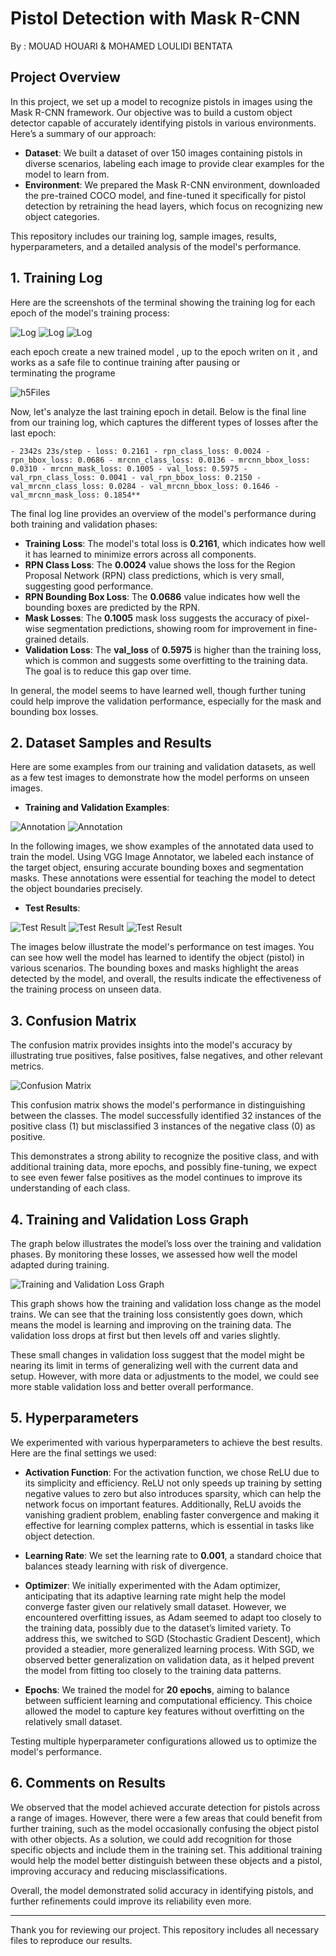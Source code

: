 
# Pistol Detection with Mask R-CNN

By : MOUAD HOUARI & MOHAMED LOULIDI BENTATA

## Project Overview

In this project, we set up a model to recognize pistols in images using the Mask R-CNN framework. Our objective was to build a custom object detector capable of accurately identifying pistols in various environments. Here’s a summary of our approach:

- **Dataset**: We built a dataset of over 150 images containing pistols in diverse scenarios, labeling each image to provide clear examples for the model to learn from.
- **Environment**: We prepared the Mask R-CNN environment, downloaded the pre-trained COCO model, and fine-tuned it specifically for pistol detection by retraining the head layers, which focus on recognizing new object categories.

This repository includes our training log, sample images, results, hyperparameters, and a detailed analysis of the model's performance.

## 1. Training Log
Here are the screenshots of the terminal showing the training log for each epoch of the model's training process:

![Log](./Mask_RCNN/images/Screenshot_Log_1.png) ![Log](./Mask_RCNN/images/Screenshot_Log_2.png) ![Log](./Mask_RCNN/images/Screenshot_Log_3.png)

each epoch create a new trained model , up to the epoch writen on it , and works as a safe file to continue training after pausing or terminating the programe

![h5Files](./Mask_RCNN/images/h5Files.jpg)


Now, let's analyze the last training epoch in detail. Below is the final line from our training log, which captures the different types of losses after the last epoch:
```
- 2342s 23s/step - loss: 0.2161 - rpn_class_loss: 0.0024 - rpn_bbox_loss: 0.0686 - mrcnn_class_loss: 0.0136 - mrcnn_bbox_loss: 0.0310 - mrcnn_mask_loss: 0.1005 - val_loss: 0.5975 - val_rpn_class_loss: 0.0041 - val_rpn_bbox_loss: 0.2150 - val_mrcnn_class_loss: 0.0284 - val_mrcnn_bbox_loss: 0.1646 - val_mrcnn_mask_loss: 0.1854**
```

The final log line provides an overview of the model's performance during both training and validation phases:

- **Training Loss**: The model's total loss is **0.2161**, which indicates how well it has learned to minimize errors across all components.
- **RPN Class Loss**: The **0.0024** value shows the loss for the Region Proposal Network (RPN) class predictions, which is very small, suggesting good performance.
- **RPN Bounding Box Loss**: The **0.0686** value indicates how well the bounding boxes are predicted by the RPN.
- **Mask Losses**: The **0.1005** mask loss suggests the accuracy of pixel-wise segmentation predictions, showing room for improvement in fine-grained details.
- **Validation Loss**: The **val_loss** of **0.5975** is higher than the training loss, which is common and suggests some overfitting to the training data. The goal is to reduce this gap over time.

In general, the model seems to have learned well, though further tuning could help improve the validation performance, especially for the mask and bounding box losses.

## 2. Dataset Samples and Results

Here are some examples from our training and validation datasets, as well as a few test images to demonstrate how the model performs on unseen images.

- **Training and Validation Examples**: 

![Annotation](./Mask_RCNN/images/annotation1.png) ![Annotation](./Mask_RCNN/images/annotation2.png)

In the following images, we show examples of the annotated data used to train the model. Using VGG Image Annotator, we labeled each instance of the target object, ensuring accurate bounding boxes and segmentation masks. These annotations were essential for teaching the model to detect the object boundaries precisely.

- **Test Results**: 

![Test Result](./Mask_RCNN/images/Test1.jpg) ![Test Result](./Mask_RCNN/images/Test2.jpg) ![Test Result](./Mask_RCNN/images/Test3.jpg)

The images below illustrate the model's performance on test images. You can see how well the model has learned to identify the object (pistol) in various scenarios. The bounding boxes and masks highlight the areas detected by the model, and overall, the results indicate the effectiveness of the training process on unseen data.

## 3. Confusion Matrix

The confusion matrix provides insights into the model's accuracy by illustrating true positives, false positives, false negatives, and other relevant metrics.

![Confusion Matrix](./Mask_RCNN/images/confusion_matrix.jpg)

This confusion matrix shows the model's performance in distinguishing between the classes. The model successfully identified 32 instances of the positive class (1) but misclassified 3 instances of the negative class (0) as positive. 

This demonstrates a strong ability to recognize the positive class, and with additional training data, more epochs, and possibly fine-tuning, we expect to see even fewer false positives as the model continues to improve its understanding of each class.


## 4. Training and Validation Loss Graph

The graph below illustrates the model’s loss over the training and validation phases. By monitoring these losses, we assessed how well the model adapted during training.

![Training and Validation Loss Graph](./Mask_RCNN/images/Training_and_Validation_Loss_Graph.jpg)


This graph shows how the training and validation loss change as the model trains. We can see that the training loss consistently goes down, which means the model is learning and improving on the training data. The validation loss drops at first but then levels off and varies slightly. 

These small changes in validation loss suggest that the model might be nearing its limit in terms of generalizing well with the current data and setup. However, with more data or adjustments to the model, we could see more stable validation loss and better overall performance.

## 5. Hyperparameters

We experimented with various hyperparameters to achieve the best results. Here are the final settings we used:

- **Activation Function**: For the activation function, we chose ReLU due to its simplicity and efficiency. ReLU not only speeds up training by setting negative values to zero but also introduces sparsity, which can help the network focus on important features. Additionally, ReLU avoids the vanishing gradient problem, enabling faster convergence and making it effective for learning complex patterns, which is essential in tasks like object detection.

- **Learning Rate**: We set the learning rate to **0.001**, a standard choice that balances steady learning with risk of divergence. 
- **Optimizer**: We initially experimented with the Adam optimizer, anticipating that its adaptive learning rate might help the model converge faster given our relatively small dataset. However, we encountered overfitting issues, as Adam seemed to adapt too closely to the training data, possibly due to the dataset’s limited variety. To address this, we switched to SGD (Stochastic Gradient Descent), which provided a steadier, more generalized learning process. With SGD, we observed better generalization on validation data, as it helped prevent the model from fitting too closely to the training data patterns.

- **Epochs**:  We trained the model for **20 epochs**, aiming to balance between sufficient learning and computational efficiency. This choice allowed the model to capture key features without overfitting on the relatively small dataset.


Testing multiple hyperparameter configurations allowed us to optimize the model's performance.

## 6. Comments on Results

We observed that the model achieved accurate detection for pistols across a range of images. However, there were a few areas that could benefit from further training, such as the model occasionally confusing the object pistol with other objects. As a solution, we could add recognition for those specific objects and include them in the training set. This additional training would help the model better distinguish between these objects and a pistol, improving accuracy and reducing misclassifications.

Overall, the model demonstrated solid accuracy in identifying pistols, and further refinements could improve its reliability even more.

---

Thank you for reviewing our project. This repository includes all necessary files to reproduce our results.




